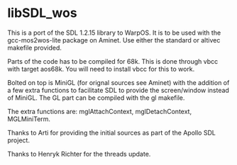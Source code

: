 libSDL_wos
==========

This is a port of the SDL 1.2.15 library to WarpOS. It is to be used with
the gcc-mos2wos-lite package on Aminet. Use either the standard or altivec
makefile provided.

Parts of the code has to be compiled for 68k. This is done through vbcc
with target aos68k. You will need to install vbcc for this to work.

Bolted on top is MiniGL (for orignal sources see Aminet) with the addition
of a few extra functions to facilitate SDL to provide the screen/window
instead of MiniGL. The GL part can be compiled with the gl makefile.

The extra functions are: mglAttachContext, mglDetachContext, MGLMiniTerm.

Thanks to Arti for providing the initial sources as part of the Apollo SDL
project.

Thanks to Henryk Richter for the threads update.
